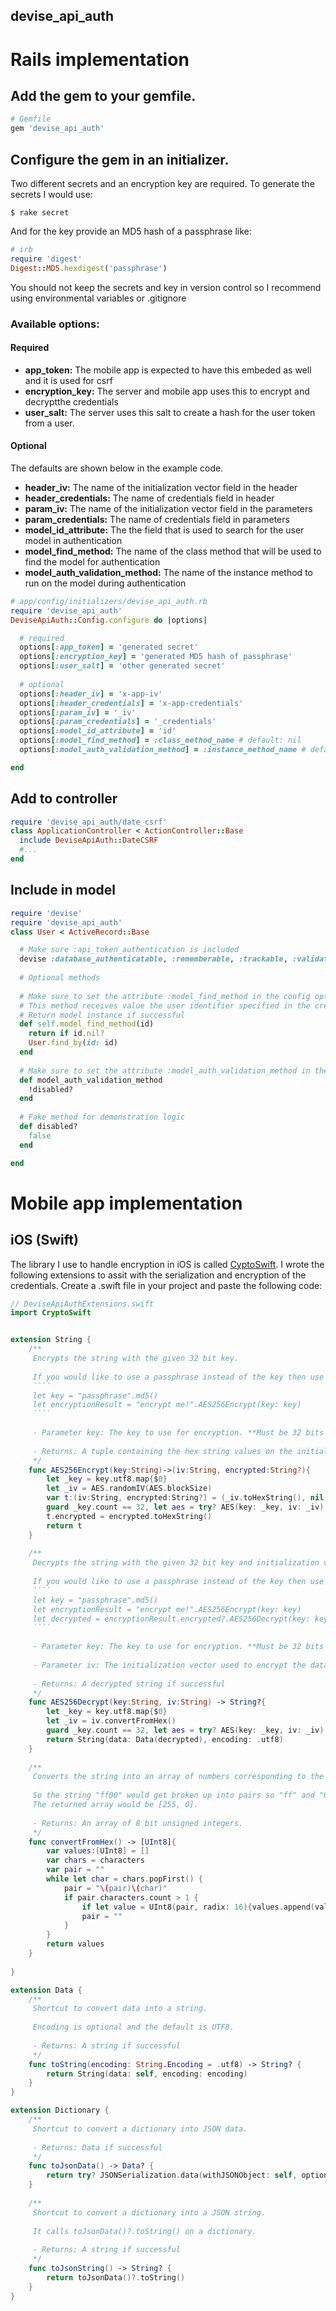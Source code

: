## devise_api_auth

# Rails implementation

## Add the gem to your gemfile.

```ruby
# Gemfile
gem 'devise_api_auth'
```
## Configure the gem in an initializer.

Two different secrets and an encryption key are required. To generate the secrets I would use:
```console 
$ rake secret 
```
And for the key provide an MD5 hash of a passphrase like:
```ruby
# irb
require 'digest'
Digest::MD5.hexdigest('passphrase')
```
You should not keep the secrets and key in version control so I recommend using environmental variables or .gitignore

### Available options:

#### Required

* **app_token:** The mobile app is expected to have this embeded as well and it is used for csrf
* **encryption_key:** The server and mobile app uses this to encrypt and decryptthe credentials
* **user_salt:** The server uses this salt to create a hash for the user token from a user.

#### Optional
The defaults are shown below in the example code.

* **header_iv:** The name of the initialization vector field in the header
* **header_credentials:** The name of credentials field in header 
* **param_iv:** The name of the initialization vector field in the parameters
* **param_credentials:** The name of credentials field in parameters 
* **model_id_attribute:** The the field that is used to search for the user model in authentication
* **model_find_method:** The name of the class method that will be used to find the model for authentication
* **model_auth_validation_method:** The name of the instance method to run on the model during authentication

```ruby
# app/config/initializers/devise_api_auth.rb
require 'devise_api_auth'
DeviseApiAuth::Config.configure do |options|

  # required
  options[:app_token] = 'generated secret'
  options[:encryption_key] = 'generated MD5 hash of passphrase'
  options[:user_salt] = 'other generated secret'
  
  # optional
  options[:header_iv] = 'x-app-iv'
  options[:header_credentials] = 'x-app-credentials'
  options[:param_iv] = '_iv'
  options[:param_credentials] = '_credentials'
  options[:model_id_attribute] = 'id'
  options[:model_find_method] = :class_method_name # default: nil
  options[:model_auth_validation_method] = :instance_method_name # default: nil

end
```

## Add to controller
```ruby
require 'devise_api_auth/date_csrf'
class ApplicationController < ActionController::Base
  include DeviseApiAuth::DateCSRF
  #...
end
```

## Include in model
```ruby
require 'devise'
require 'devise_api_auth'
class User < ActiveRecord::Base

  # Make sure :api_token_authentication is included
  devise :database_authenticatable, :rememberable, :trackable, :validatable, :api_token_authentication
  
  # Optional methods
  
  # Make sure to set the attribute :model_find_method in the config options hash to the name of this method.
  # This method receives value the user identifier specified in the credentials passed in the header
  # Return model instance if successful
  def self.model_find_method(id)
    return if id.nil?
    User.find_by(id: id)
  end
  
  # Make sure to set the attribute :model_auth_validation_method in the config options hash to the name of this method.
  def model_auth_validation_method
    !disabled?
  end
  
  # Fake method for demonstration logic
  def disabled?
    false
  end

end
```

# Mobile app implementation

## iOS (Swift)

The library I use to handle encryption in iOS is called [CyptoSwift](https://github.com/krzyzanowskim/CryptoSwift). I wrote the following extensions to assit with the serialization and encryption of the credentials. Create a .swift file in your project and paste the following code:

```swift
// DeviseApiAuthExtensions.swift
import CryptoSwift


extension String {
    /**
     Encrypts the string with the given 32 bit key.
     
     If you would like to use a passphrase instead of the key then use the md5 hash of the passphrase to ensure it is 32 bit like in the following example.
     ````
     let key = "passphrase".md5()
     let encryptionResult = "encrypt me!".AES256Encrypt(key: key)
     ````
     
     - Parameter key: The key to use for encryption. **Must be 32 bits in length.**
     
     - Returns: A tuple containing the hex string values on the initialization vector and the encrypted data.
     */
    func AES256Encrypt(key:String)->(iv:String, encrypted:String?){
        let _key = key.utf8.map{$0}
        let _iv = AES.randomIV(AES.blockSize)
        var t:(iv:String, encrypted:String?) = (_iv.toHexString(), nil)
        guard _key.count == 32, let aes = try? AES(key: _key, iv: _iv), let encrypted = try? aes.encrypt(Array(self.utf8)) else {return t}
        t.encrypted = encrypted.toHexString()
        return t
    }
    
    /**
     Decrypts the string with the given 32 bit key and initialization vector.
     
     If you would like to use a passphrase instead of the key then use the md5 hash of the passphrase to ensure it is 32 bit like in the following example.
     ````
     let key = "passphrase".md5()
     let encryptionResult = "encrypt me!".AES256Encrypt(key: key)
     let decrypted = encryptionResult.encrypted?.AES256Decrypt(key: key, iv: encryptionResult.iv)
     ````
     
     - Parameter key: The key to use for encryption. **Must be 32 bits in length.**
     
     - Parameter iv: The initialization vector used to encrypt the data as a hex string.
     
     - Returns: A decrypted string if successful
     */
    func AES256Decrypt(key:String, iv:String) -> String?{
        let _key = key.utf8.map{$0}
        let _iv = iv.convertFromHex()
        guard _key.count == 32, let aes = try? AES(key: _key, iv: _iv), let decrypted = try? aes.decrypt(self.convertFromHex()) else {return nil}
        return String(data: Data(decrypted), encoding: .utf8)
    }
    
    /**
     Converts the string into an array of numbers corresponding to the hex value of character pairs.
     
     So the string "ff00" would get broken up into pairs so "ff" and "00" and then converted to numbers. 
     The returned array would be [255, 0].
     
     - Returns: An array of 8 bit unsigned integers.
     */
    func convertFromHex() -> [UInt8]{
        var values:[UInt8] = []
        var chars = characters
        var pair = ""
        while let char = chars.popFirst() {
            pair = "\(pair)\(char)"
            if pair.characters.count > 1 {
                if let value = UInt8(pair, radix: 16){values.append(value)}
                pair = ""
            }
        }
        return values
    }
    
}

extension Data {
    /**
     Shortcut to convert data into a string.
     
     Encoding is optional and the default is UTF8.
     
     - Returns: A string if successful
     */
    func toString(encoding: String.Encoding = .utf8) -> String? {
        return String(data: self, encoding: encoding)
    }
}

extension Dictionary {
    /**
     Shortcut to convert a dictionary into JSON data.
     
     - Returns: Data if successful
     */
    func toJsonData() -> Data? {
        return try? JSONSerialization.data(withJSONObject: self, options: .init(rawValue: 0))
    }
    
    /**
     Shortcut to convert a dictionary into a JSON string.
     
     It calls toJsonData()?.toString() on a dictionary.
     
     - Returns: A string if successful
     */
    func toJsonString() -> String? {
        return toJsonData()?.toString()
    }
}
```



